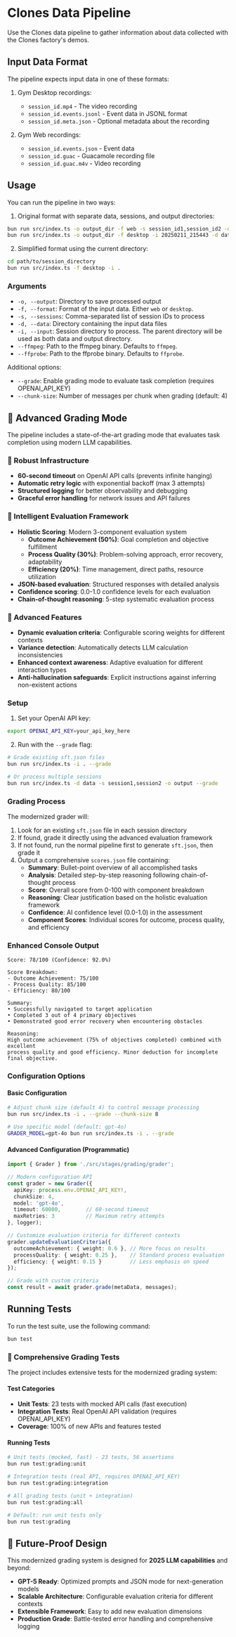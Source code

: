 # Clones Data Pipeline

Use the Clones data pipeline to gather information about data collected with the Clones factory's demos.

## Input Data Format

The pipeline expects input data in one of these formats:

1. Gym Desktop recordings:
   - `session_id.mp4` - The video recording
   - `session_id.events.jsonl` - Event data in JSONL format
   - `session_id.meta.json` - Optional metadata about the recording

2. Gym Web recordings:
   - `session_id.events.json` - Event data
   - `session_id.guac` - Guacamole recording file
   - `session_id.guac.m4v` - Video recording

## Usage

You can run the pipeline in two ways:

1. Original format with separate data, sessions, and output directories:

```bash
bun run src/index.ts -o output_dir -f web -s session_id1,session_id2 -d data_directory
bun run src/index.ts -o output_dir -f desktop -i 20250211_215443 -d data
```

2. Simplified format using the current directory:

```bash
cd path/to/session_directory
bun run src/index.ts -f desktop -i .
```

### Arguments

- `-o, --output`: Directory to save processed output
- `-f, --format`: Format of the input data. Either `web` or `desktop`.
- `-s, --sessions`: Comma-separated list of session IDs to process
- `-d, --data`: Directory containing the input data files
- `-i, --input`: Session directory to process. The parent directory will be used as both data and output directory.
- `--ffmpeg`: Path to the ffmpeg binary. Defaults to `ffmpeg`.
- `--ffprobe`: Path to the ffprobe binary. Defaults to `ffprobe`.

Additional options:

- `--grade`: Enable grading mode to evaluate task completion (requires OPENAI_API_KEY)
- `--chunk-size`: Number of messages per chunk when grading (default: 4)

## 🚀 Advanced Grading Mode

The pipeline includes a state-of-the-art grading mode that evaluates task completion using modern LLM capabilities.

### **🔧 Robust Infrastructure**
- **60-second timeout** on OpenAI API calls (prevents infinite hanging)
- **Automatic retry logic** with exponential backoff (max 3 attempts)
- **Structured logging** for better observability and debugging
- **Graceful error handling** for network issues and API failures

### **🧠 Intelligent Evaluation Framework**
- **Holistic Scoring**: Modern 3-component evaluation system
  - **Outcome Achievement (50%)**: Goal completion and objective fulfillment
  - **Process Quality (30%)**: Problem-solving approach, error recovery, adaptability
  - **Efficiency (20%)**: Time management, direct paths, resource utilization
- **JSON-based evaluation**: Structured responses with detailed analysis
- **Confidence scoring**: 0.0-1.0 confidence levels for each evaluation
- **Chain-of-thought reasoning**: 5-step systematic evaluation process

### **🎯 Advanced Features**
- **Dynamic evaluation criteria**: Configurable scoring weights for different contexts
- **Variance detection**: Automatically detects LLM calculation inconsistencies
- **Enhanced context awareness**: Adaptive evaluation for different interaction types
- **Anti-hallucination safeguards**: Explicit instructions against inferring non-existent actions

### Setup

1. Set your OpenAI API key:

```bash
export OPENAI_API_KEY=your_api_key_here
```

2. Run with the `--grade` flag:

```bash
# Grade existing sft.json files
bun run src/index.ts -i . --grade

# Or process multiple sessions
bun run src/index.ts -d data -s session1,session2 -o output --grade
```

### **Grading Process**

The modernized grader will:

1. Look for an existing `sft.json` file in each session directory
2. If found, grade it directly using the advanced evaluation framework
3. If not found, run the normal pipeline first to generate `sft.json`, then grade it
4. Output a comprehensive `scores.json` file containing:
   - **Summary**: Bullet-point overview of all accomplished tasks
   - **Analysis**: Detailed step-by-step reasoning following chain-of-thought process
   - **Score**: Overall score from 0-100 with component breakdown
   - **Reasoning**: Clear justification based on the holistic evaluation framework
   - **Confidence**: AI confidence level (0.0-1.0) in the assessment
   - **Component Scores**: Individual scores for outcome, process quality, and efficiency

### **Enhanced Console Output**
```
Score: 78/100 (Confidence: 92.0%)

Score Breakdown:
- Outcome Achievement: 75/100
- Process Quality: 85/100  
- Efficiency: 80/100

Summary:
• Successfully navigated to target application
• Completed 3 out of 4 primary objectives
• Demonstrated good error recovery when encountering obstacles

Reasoning:
High outcome achievement (75% of objectives completed) combined with excellent 
process quality and good efficiency. Minor deduction for incomplete final objective.
```

### **Configuration Options**

#### **Basic Configuration**
```bash
# Adjust chunk size (default 4) to control message processing
bun run src/index.ts -i . --grade --chunk-size 8

# Use specific model (default: gpt-4o)
GRADER_MODEL=gpt-4o bun run src/index.ts -i . --grade
```

#### **Advanced Configuration (Programmatic)**
```typescript
import { Grader } from './src/stages/grading/grader';

// Modern configuration API
const grader = new Grader({
  apiKey: process.env.OPENAI_API_KEY!,
  chunkSize: 4,
  model: 'gpt-4o',
  timeout: 60000,        // 60-second timeout
  maxRetries: 3          // Maximum retry attempts
}, logger);

// Customize evaluation criteria for different contexts
grader.updateEvaluationCriteria({
  outcomeAchievement: { weight: 0.6 }, // More focus on results
  processQuality: { weight: 0.25 },    // Standard process evaluation  
  efficiency: { weight: 0.15 }         // Less emphasis on speed
});

// Grade with custom criteria
const result = await grader.grade(metaData, messages);
```

## Running Tests

To run the test suite, use the following command:

```bash
bun test
```

### **🧪 Comprehensive Grading Tests**

The project includes extensive tests for the modernized grading system:

#### **Test Categories**
- **Unit Tests**: 23 tests with mocked API calls (fast execution)
- **Integration Tests**: Real OpenAI API validation (requires OPENAI_API_KEY)
- **Coverage**: 100% of new APIs and features tested

#### **Running Tests**
```bash
# Unit tests (mocked, fast) - 23 tests, 56 assertions
bun run test:grading:unit

# Integration tests (real API, requires OPENAI_API_KEY)
bun run test:grading:integration

# All grading tests (unit + integration)
bun run test:grading:all

# Default: run unit tests only
bun run test:grading
```

## **🚀 Future-Proof Design**

This modernized grading system is designed for **2025 LLM capabilities** and beyond:

- **GPT-5 Ready**: Optimized prompts and JSON mode for next-generation models
- **Scalable Architecture**: Configurable evaluation criteria for different contexts
- **Extensible Framework**: Easy to add new evaluation dimensions
- **Production Grade**: Battle-tested error handling and comprehensive logging
